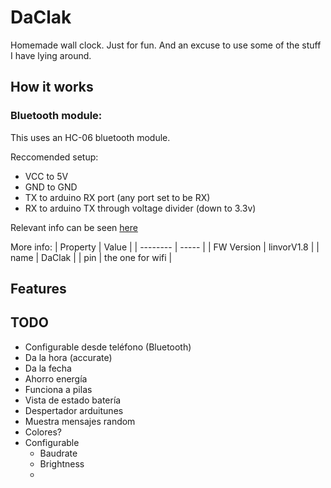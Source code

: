 # DaClak

Homemade wall clock. Just for fun. And an excuse to use some of the stuff I have lying around.

## How it works

### Bluetooth module:
This uses an HC-06 bluetooth module.

Reccomended setup:
* VCC to 5V
* GND to GND
* TX to arduino RX port (any port set to be RX)
* RX to arduino TX through voltage divider (down to 3.3v)

Relevant info can be seen [here](http://www.martyncurrey.com/arduino-and-hc-06-zs-040/)

More info:
| Property | Value |
| -------- | ----- |
| FW Version | linvorV1.8 |
| name | DaClak |
| pin | the one for wifi |

## Features

## TODO
- Configurable desde teléfono (Bluetooth)
- Da la hora (accurate)
- Da la fecha
- Ahorro energía
- Funciona a pilas
- Vista de estado batería
- Despertador arduitunes
- Muestra mensajes random
- Colores?
- Configurable
	* Baudrate
	* Brightness
	* 
